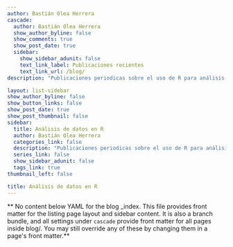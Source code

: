 ```yaml
---
author: Bastián Olea Herrera
cascade:
  author: Bastián Olea Herrera
  show_author_byline: false
  show_comments: true
  show_post_date: true
  sidebar:
    show_sidebar_adunit: false
    text_link_label: Publicaciones recientes
    text_link_url: /blog/
description: "Publicaciones periodicas sobre el uso de R para análisis de datos, incluyendo tutoriales, reseñas, tips o consejos, novedades, y más."

layout: list-sidebar
show_author_byline: false
show_button_links: false
show_post_date: true
show_post_thumbnail: false
sidebar:
  title: Análisis de datos en R
  author: Bastián Olea Herrera
  categories_link: false
  description: "Publicaciones periodicas sobre el uso de R para análisis de datos, incluyendo tutoriales, reseñas, tips o consejos, novedades, y más. En esta sección del sitio iré compartiendo posts de distinto tipo acerca de R, ya sean tutoriales completos sobre una temática, o publicaciones breves sobre algún aspecto que quise compartir."
  series_link: false
  show_sidebar_adunit: false
  tags_link: true
thumbnail_left: false

title: Análisis de datos en R
---
```


** No content below YAML for the blog _index. This file provides front matter for the listing page layout and sidebar content. It is also a branch bundle, and all settings under `cascade` provide front matter for all pages inside blog/. You may still override any of these by changing them in a page's front matter.**
